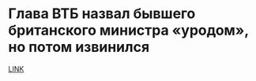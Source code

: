 #  Глава ВТБ назвал бывшего британского министра «уродом», но потом извинился 



[LINK](https://varlamov.ru/3078249.html)